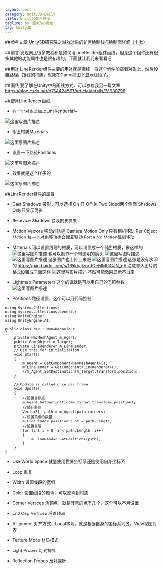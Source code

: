```yaml
---
layout: post
category: Unity3D-Daily
title: Unity3D日常开发
tagline: by 恬静的小魔龙
tag: Unity3D
---
```


##参考文章
[Unity3D研究院之游戏对象的访问绘制线与绘制面详解（十七）](http://www.xuanyusong.com/archives/561)

##前言
发现网上很多教程都是如何用LineRender组件画线，但是这个组件还有很多其他的功能属性也是很有趣的，下面就让我们来看看吧

##用途
LineRender组件主要的用途就是画线，将这个组件加载到对象上，然后设置路径，跟线的材质，就能在Game视图下显示线段了。

##画线
要了解在Unity中的画线方式，可以参考我另一篇文章
https://blog.csdn.net/q764424567/article/details/78630798

##使用LineRender画线
-  在一个对象上加上LineRender组件

![这里写图片描述](https://img-blog.csdn.net/20180628100612749?watermark/2/text/aHR0cHM6Ly9ibG9nLmNzZG4ubmV0L3E3NjQ0MjQ1Njc=/font/5a6L5L2T/fontsize/400/fill/I0JBQkFCMA==/dissolve/70)

-  附上材质Materials

![这里写图片描述](https://img-blog.csdn.net/2018062810070815?watermark/2/text/aHR0cHM6Ly9ibG9nLmNzZG4ubmV0L3E3NjQ0MjQ1Njc=/font/5a6L5L2T/fontsize/400/fill/I0JBQkFCMA==/dissolve/70)

-  设置一下路径Positions

![这里写图片描述](https://img-blog.csdn.net/20180628100744961?watermark/2/text/aHR0cHM6Ly9ibG9nLmNzZG4ubmV0L3E3NjQ0MjQ1Njc=/font/5a6L5L2T/fontsize/400/fill/I0JBQkFCMA==/dissolve/70)

-  效果就是这个样子的

![这里写图片描述](https://img-blog.csdn.net/20180628100817743?watermark/2/text/aHR0cHM6Ly9ibG9nLmNzZG4ubmV0L3E3NjQ0MjQ1Njc=/font/5a6L5L2T/fontsize/400/fill/I0JBQkFCMA==/dissolve/70)

##LineRender组件的属性
- Cast Shadows
投影，可以选择
On 开
Off 关 
Two Sided两个侧面
Shadows Only只显示阴影

- Recevice Shadows
接收阴影效果

- Motion Vectors
移动的轨迹
Camera Motion Only 只有相机移动
Per Object Motion 每一个对象移动也会跟着移动
Force No Motion强制移动

- Materials
可以设置线段的材质，可以设置成一个纯色材质，像这样的
![这里写图片描述](https://img-blog.csdn.net/20180628102158122?watermark/2/text/aHR0cHM6Ly9ibG9nLmNzZG4ubmV0L3E3NjQ0MjQ1Njc=/font/5a6L5L2T/fontsize/400/fill/I0JBQkFCMA==/dissolve/70)
也可以制作一个带透明的箭头
![这里写图片描述](https://img-blog.csdn.net/20180628102254515?watermark/2/text/aHR0cHM6Ly9ibG9nLmNzZG4ubmV0L3E3NjQ0MjQ1Njc=/font/5a6L5L2T/fontsize/400/fill/I0JBQkFCMA==/dissolve/70)
![这里写图片描述](https://img-blog.csdn.net/20180628102313920?watermark/2/text/aHR0cHM6Ly9ibG9nLmNzZG4ubmV0L3E3NjQ0MjQ1Njc=/font/5a6L5L2T/fontsize/400/fill/I0JBQkFCMA==/dissolve/70)
这张图片也上传上来吧
![这里写图片描述](https://img-blog.csdn.net/20180628102349987?watermark/2/text/aHR0cHM6Ly9ibG9nLmNzZG4ubmV0L3E3NjQ0MjQ1Njc=/font/5a6L5L2T/fontsize/400/fill/I0JBQkFCMA==/dissolve/70)
这张是没有水印的
https://pan.baidu.com/s/165kbJjzorUOeMMt0GJN_qA
注意导入图片的格式设置成下面这样
![这里写图片描述](https://img-blog.csdn.net/20180628104205540?watermark/2/text/aHR0cHM6Ly9ibG9nLmNzZG4ubmV0L3E3NjQ0MjQ1Njc=/font/5a6L5L2T/fontsize/400/fill/I0JBQkFCMA==/dissolve/70)
不然可能效果显示不出来

- Lightmap Parameters
这个的话就是可以用自己的光照参数
![这里写图片描述](https://img-blog.csdn.net/2018062810303989?watermark/2/text/aHR0cHM6Ly9ibG9nLmNzZG4ubmV0L3E3NjQ0MjQ1Njc=/font/5a6L5L2T/fontsize/400/fill/I0JBQkFCMA==/dissolve/70)

- Positions
路径设置，这个可以用代码控制

```
using System.Collections;
using System.Collections.Generic;
using UnityEngine;
using UnityEngine.AI;

public class nav : MonoBehaviour
{
    private NavMeshAgent m_Agent;
    public GameObject m_Target;
    private LineRenderer m_LineRender;
    // Use this for initialization
    void Start()
    {
        m_Agent = GetComponent<NavMeshAgent>();
        m_LineRender = GetComponent<LineRenderer>();
        //m_Agent.SetDestination(m_Target.transform.position);
    }

    // Update is called once per frame
    void Update()
    {
        //设置目标点
        m_Agent.SetDestination(m_Target.transform.position);
        //储存路径
        Vector3[] path = m_Agent.path.corners;
        //设置顶点的数量
        m_LineRender.positionCount = path.Length;
        //设置线段
        for (int i = 0; i < path.Length; i++)
        {
            m_LineRender.SetPositions(path);
        }
    }
}

```

- Use World Space
就是使用世界坐标系还是使用自身坐标系

- Loop
重复

- Width
设置线段的宽细

- Color
设置线段的颜色，可以影响到材质

- Corner Vertices
角顶点，就是转弯的点有几个，这个可以不用设置

- End Cap Vertices
后盖顶点

- Alignment
对齐方式，Local本地，就是根据自身的坐标系对齐，View视图对齐

- Texture Mode
材质模式

- Light Probes
灯光探针

- Reflection Probes
反射探针